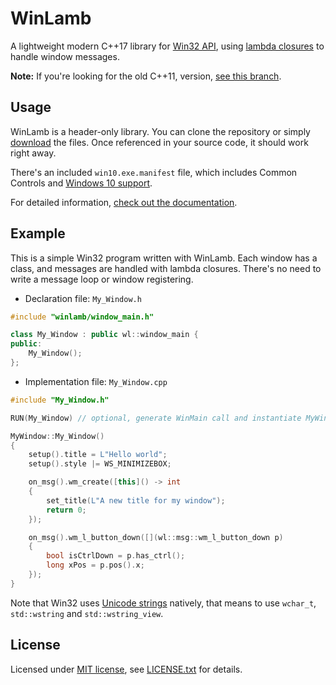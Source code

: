 # WinLamb

A lightweight modern C++17 library for [Win32 API](https://en.wikipedia.org/wiki/Windows_API), using [lambda closures](https://www.cprogramming.com/c++11/c++11-lambda-closures.html) to handle window messages.

**Note:** If you're looking for the old C++11, version, [see this branch](https://github.com/rodrigocfd/winlamb/tree/cpp11).

## Usage

WinLamb is a header-only library. You can clone the repository or simply [download](https://github.com/rodrigocfd/winlamb/archive/master.zip) the files. Once referenced in your source code, it should work right away.

There's an included `win10.exe.manifest` file, which includes Common Controls and [Windows 10 support](https://docs.microsoft.com/pt-br/windows/desktop/SysInfo/targeting-your-application-at-windows-8-1).

For detailed information, [check out the documentation](https://rodrigocfd.github.io/winlamb).

## Example

This is a simple Win32 program written with WinLamb. Each window has a class, and messages are handled with lambda closures. There's no need to write a message loop or window registering.

* Declaration file: `My_Window.h`

````cpp
#include "winlamb/window_main.h"

class My_Window : public wl::window_main {
public:
    My_Window();
};
````

* Implementation file: `My_Window.cpp`

````cpp
#include "My_Window.h"

RUN(My_Window) // optional, generate WinMain call and instantiate MyWindow

MyWindow::My_Window()
{
    setup().title = L"Hello world";
    setup().style |= WS_MINIMIZEBOX;

    on_msg().wm_create([this]() -> int
    {
        set_title(L"A new title for my window");
        return 0;
    });

    on_msg().wm_l_button_down([](wl::msg::wm_l_button_down p)
    {
        bool isCtrlDown = p.has_ctrl();
        long xPos = p.pos().x;
    });
}
````

Note that Win32 uses [Unicode strings](https://docs.microsoft.com/en-us/windows/win32/learnwin32/working-with-strings) natively, that means to use `wchar_t`, `std::wstring` and `std::wstring_view`.

## License

Licensed under [MIT license](https://opensource.org/licenses/MIT), see [LICENSE.txt](LICENSE.txt) for details.
